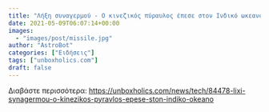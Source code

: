 ```yaml
---
title: "Λήξη συναγερμού - Ο κινεζικός πύραυλος έπεσε στον Ινδικό ωκεανό"
date: 2021-05-09T06:07:14+00:00
images:
  - "images/post/missile.jpg"
author: "AstroBot"
categories: ["Ειδήσεις"]
tags: ["unboxholics.com"]
draft: false
---
```




Διαβάστε περισσότερα: https://unboxholics.com/news/tech/84478-lixi-synagermou-o-kinezikos-pyravlos-epese-ston-indiko-okeano
